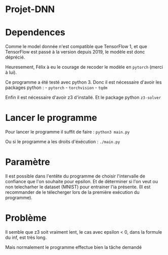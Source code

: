 # Projet-DNN

# Dependences

Comme le model donnée n'est compatible que TensorFlow 1,
et que TensorFlow est passé à la version depuis 2019, le 
modèle est donc déprécié.

Heuresement, Félix à eu le courage de recoder le modèle 
en `pytorch` (merci à lui).

Ce programme a été testé avec python 3.
Donc il est nécessaire d'avoir les packages python :
    - `pytorch`
    - `torchvision`
    - `tqdm`
    
Enfin il est nécessaire d'avoir z3 d'installé.
Et le package python `z3-solver`


# Lancer le programme

Pour lancer le programme il suffit de faire :
`python3 main.py`

Ou si le programme a les droits d'éxécution :
`./main.py`

# Paramètre
Il est possible dans l'entête du programme de choisir 
l'intervalle de confiance que l'on souhaite pour epsilon.
Et de déterminer si l'on veut ou non telecharher le dataset (MNIST) pour
entrainer l'ia présente. (Il est recommander de le télecherger lors de la
première exécution du programme).

# Problème
Il semble que z3 soit vraiment lent, le cas avec epsilon < 0,
dans la formule du inf, est très long.

Mais normalement le programme effectue bien la tâche demandé


